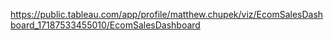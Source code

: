 https://public.tableau.com/app/profile/matthew.chupek/viz/EcomSalesDashboard_17187533455010/EcomSalesDashboard
